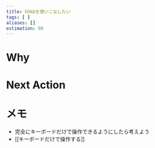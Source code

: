 ```yaml
---
title: hhkbを使いこなしたい
tags: [ ]
aliases: []
estimation: 99
---
```

# Why

# Next Action
# メモ
- 完全にキーボードだけで操作できるようにしたら考えよう
- [[キーボードだけで操作する]]